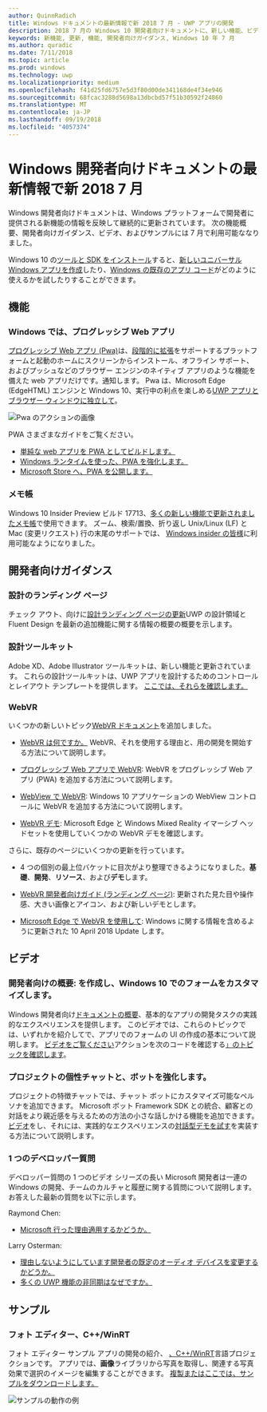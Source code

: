 ```yaml
---
author: QuinnRadich
title: Windows ドキュメントの最新情報で新 2018 7 月 - UWP アプリの開発
description: 2018 7 月の Windows 10 開発者向けドキュメントに、新しい機能、ビデオ、サンプル、および開発者向けガイダンスが追加されました。
keywords: 新機能, 更新, 機能, 開発者向けガイダンス, Windows 10 年 7 月
ms.author: quradic
ms.date: 7/11/2018
ms.topic: article
ms.prod: windows
ms.technology: uwp
ms.localizationpriority: medium
ms.openlocfilehash: f41d25fd6757e5d3f80d00de341168de4f34e946
ms.sourcegitcommit: 68fcac3288d5698a13dbcbd57f51b30592f24860
ms.translationtype: MT
ms.contentlocale: ja-JP
ms.lasthandoff: 09/19/2018
ms.locfileid: "4057374"
---
```

# <a name="whats-new-in-the-windows-developer-docs-in-july-2018"></a>Windows 開発者向けドキュメントの最新情報で新 2018 7 月

Windows 開発者向けドキュメントは、Windows プラットフォームで開発者に提供される新機能の情報を反映して継続的に更新されています。 次の機能概要、開発者向けガイダンス、ビデオ、およびサンプルには 7 月で利用可能ななりました。

Windows 10 の[ツールと SDK をインストール](http://go.microsoft.com/fwlink/?LinkId=821431)すると、[新しいユニバーサル Windows アプリを作成](../get-started/create-uwp-apps.md)したり、[Windows の既存のアプリ コード](../porting/index.md)がどのように使えるかを試したりすることができます。

## <a name="features"></a>機能

### <a name="progressive-web-apps-on-windows"></a>Windows では、プログレッシブ Web アプリ

[プログレッシブ Web アプリ (Pwa)](https://developer.microsoft.com/windows/pwa)は、[段階的に拡張](https://wikipedia.org/wiki/Progressive_enhancement)をサポートするプラットフォームと起動のホームにスクリーンからインストール、オフライン サポート、およびプッシュなどのブラウザー エンジンのネイティブ アプリのような機能を備えた web アプリだけです。通知します。 Pwa は、Microsoft Edge (EdgeHTML) エンジンと Windows 10、実行中の利点を楽しめる[UWP アプリとブラウザー ウィンドウに独立して](https://docs.microsoft.com/microsoft-edge/progressive-web-apps/windows-features)。

![Pwa のアクションの画像](images/progressive-web-apps.jpg)

PWA さまざまなガイドをご覧ください。

* [単純な web アプリを PWA としてビルドします。](https://docs.microsoft.com/microsoft-edge/progressive-web-apps/get-started)
* [Windows ランタイムを使った、PWA を強化します。](https://docs.microsoft.com/en-us/microsoft-edge/progressive-web-apps/windows-features)
* [Microsoft Store へ、PWA を公開します。](https://docs.microsoft.com/microsoft-edge/progressive-web-apps/microsoft-store)

### <a name="notepad"></a>メモ帳

Windows 10 Insider Preview ビルド 17713、[多くの新しい機能で更新されましたメモ帳](http://aka.ms/ant-man)で使用できます。 ズーム、検索/置換、折り返し Unix/Linux (LF) と Mac (変更リクエスト) 行の末尾のサポートでは、 [Windows insider の皆様](https://insider.windows.com/)に利用可能なようになりました。 

## <a name="developer-guidance"></a>開発者向けガイダンス

### <a name="design-landing-page"></a>設計のランディング ページ

チェック アウト、向けに[設計ランディング ページの更新](https://developer.microsoft.com/windows/apps/design)UWP の設計領域と Fluent Design を最新の追加機能に関する情報の概要の概要を示します。

### <a name="design-toolkits"></a>設計ツールキット

Adobe XD、Adobe Illustrator ツールキットは、新しい機能と更新されています。 これらの設計ツールキットは、UWP アプリを設計するためのコントロールとレイアウト テンプレートを提供します。 [ここでは、それらを確認します。](../design/downloads/index.md)

### <a name="webvr"></a>WebVR

いくつかの新しいトピック[WebVR ドキュメント](https://docs.microsoft.com/microsoft-edge/webvr/
)を追加しました。

* [WebVR は何ですか。](https://docs.microsoft.com/microsoft-edge/webvr/what-is-webvr
) WebVR、それを使用する理由と、用の開発を開始する方法について説明します。

* [プログレッシブ Web アプリで WebVR](https://docs.microsoft.com/microsoft-edge/webvr/webvr-in-pwas): WebVR をプログレッシブ Web アプリ (PWA) を追加する方法について説明します。

* [WebView で WebVR](https://docs.microsoft.com/microsoft-edge/webvr/webvr-in-webview): Windows 10 アプリケーションの WebView コントロールに WebVR を追加する方法について説明します。

* [WebVR デモ](https://docs.microsoft.com/microsoft-edge/webvr/demos): Microsoft Edge と Windows Mixed Reality イマーシブ ヘッドセットを使用していくつかの WebVR デモを確認します。

さらに、既存のページにいくつかの更新を行っています。

* 4 つの個別の最上位バケットに目次がより整理できるようになりました。**基礎**、**開発**、**リソース**、および**デモ**します。

* [WebVR 開発者向けガイド (ランディング ページ)](https://docs.microsoft.com/microsoft-edge/webvr/): 更新された見た目や操作感、大きい画像とアイコン、および新しいデモとします。

* [Microsoft Edge で WebVR を使用して](https://docs.microsoft.com/microsoft-edge/webvr/webvr-with-edge): Windows に関する情報を含めるように更新された 10 April 2018 Update します。

## <a name="videos"></a>ビデオ

### <a name="get-started-for-devs-create-and-customize-a-form-on-windows-10"></a>開発者向けの概要: を作成し、Windows 10 でのフォームをカスタマイズします。

Windows 開発者向け[ドキュメントの概要](../get-started/index.md)、基本的なアプリの開発タスクの実践的なエクスペリエンスを提供します。 このビデオでは、これらのトピックでは、いずれかを紹介してで、アプリでのフォームの UI の作成の基本について説明します。 [ビデオをご覧ください](https://www.youtube.com/watch?v=AgngKzq4hKI&feature=youtu.be)アクションを次のコードを確認する[」のトピックを確認します](http://aka.ms/CreateForms)。

### <a name="enhance-your-bot-with-project-personality-chat"></a>プロジェクトの個性チャットと、ボットを強化します。

プロジェクトの特徴チャットでは、チャット ボットにカスタマイズ可能なペルソナを追加できます。 Microsoft ボット Framework SDK との統合、顧客との対話をより親近感を与えるための方法の小さな話しかける機能を追加できます。 [ビデオ](https://www.youtube.com/watch?v=5C_uD8g2QKg&feature=youtu.be)をし、それには、実践的なエクスペリエンスの[対話型デモを試す](http://aka.ms/PersonalityChat)を実装する方法について説明します。

### <a name="one-dev-question"></a>1 つのデベロッパー質問

デベロッパー質問の 1 つのビデオ シリーズの長い Microsoft 開発者は一連の Windows の開発、チームのカルチャと履歴に関する質問について説明します。 お答えした最新の質問を以下に示します。

Raymond Chen:

* [Microsoft 行った理由適用するかどうか。](https://www.youtube.com/watch?v=oL8ymamkEMU&feature=youtu.be)

Larry Osterman:

* [理由しないようにしています開発者の既定のオーディオ デバイスを変更するかどうか。](https://www.youtube.com/watch?v=6aNUoVfbnmg&feature=youtu.be)
* [多くの UWP 機能の非同期はなぜですか。](https://www.youtube.com/watch?v=5M724QIy1Mk&feature=youtu.be)

## <a name="samples"></a>サンプル

### <a name="photo-editor-cwinrt"></a>フォト エディター、C++/WinRT

フォト エディター サンプル アプリの開発の紹介、 [、C++/WinRT](../cpp-and-winrt-apis/intro-to-using-cpp-with-winrt.md)言語プロジェクションです。 アプリでは、**画像**ライブラリから写真を取得し、関連する写真効果で選択のイメージを編集することができます。 [複製またはここでは、サンプルをダウンロードします。](https://github.com/Microsoft/Windows-appsample-photo-editor)

![サンプルの動作の例](images/photo-editor-banner.png)
